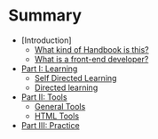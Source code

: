 # Summary

* [Introduction]
	* [What kind of Handbook is this?]()
	* [What is a front-end developer?]()
* [Part I: Learning]()
    * [Self Directed Learning]()
    * [Directed learning]()
* [Part II: Tools]()
    * [General Tools]()
    * [HTML Tools]()
 * [Part III: Practice]()
